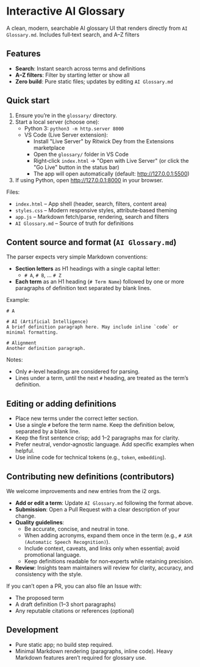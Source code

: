 # Interactive AI Glossary

A clean, modern, searchable AI glossary UI that renders directly from `AI Glossary.md`. Includes full‑text search, and A–Z filters

## Features
- **Search**: Instant search across terms and definitions
- **A–Z filters**: Filter by starting letter or show all
- **Zero build**: Pure static files; updates by editing `AI Glossary.md`

## Quick start
1. Ensure you’re in the `glossary/` directory.
2. Start a local server (choose one):
   - Python 3: `python3 -m http.server 8000`
   - VS Code (Live Server extension):
     - Install "Live Server" by Ritwick Dey from the Extensions marketplace
     - Open the `glossary/` folder in VS Code
     - Right‑click `index.html` → "Open with Live Server" (or click the "Go Live" button in the status bar)
     - The app will open automatically (default: http://127.0.0.1:5500)
3. If using Python, open http://127.0.0.1:8000 in your browser.

Files:
- `index.html` – App shell (header, search, filters, content area)
- `styles.css` – Modern responsive styles, attribute‑based theming
- `app.js` – Markdown fetch/parse, rendering, search and filters
- `AI Glossary.md` – Source of truth for definitions

## Content source and format (`AI Glossary.md`)
The parser expects very simple Markdown conventions:
- **Section letters** as H1 headings with a single capital letter:
  - `# A`, `# B`, ... `# Z`
- **Each term** as an H1 heading (`# Term Name`) followed by one or more paragraphs of definition text separated by blank lines.

Example:
```
# A

# AI (Artificial Intelligence)
A brief definition paragraph here. May include inline `code` or minimal formatting.

# Alignment
Another definition paragraph.
```
Notes:
- Only `#`-level headings are considered for parsing.
- Lines under a term, until the next `#` heading, are treated as the term’s definition.

## Editing or adding definitions
- Place new terms under the correct letter section.
- Use a single `#` before the term name. Keep the definition below, separated by a blank line.
- Keep the first sentence crisp; add 1–2 paragraphs max for clarity.
- Prefer neutral, vendor‑agnostic language. Add specific examples when helpful.
- Use inline code for technical tokens (e.g., `token`, `embedding`).

## Contributing new definitions (contributors)
We welcome improvements and new entries from the i2 orgs.

- **Add or edit a term**: Update `AI Glossary.md` following the format above.
- **Submission**: Open a Pull Request with a clear description of your change.
- **Quality guidelines**:
  - Be accurate, concise, and neutral in tone.
  - When adding acronyms, expand them once in the term (e.g., `# ASR (Automatic Speech Recognition)`).
  - Include context, caveats, and links only when essential; avoid promotional language.
  - Keep definitions readable for non‑experts while retaining precision.
- **Review**: Insights team maintainers will review for clarity, accuracy, and consistency with the style.

If you can’t open a PR, you can also file an Issue with:
- The proposed term
- A draft definition (1–3 short paragraphs)
- Any reputable citations or references (optional)

## Development
- Pure static app; no build step required.
- Minimal Markdown rendering (paragraphs, inline code). Heavy Markdown features aren’t required for glossary use.